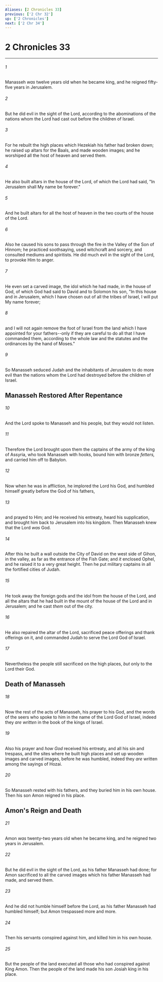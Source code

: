 ```yaml
---
Aliases: [2 Chronicles 33]
previous: ['2 Chr 32']
up: ['2 Chronicles']
next: ['2 Chr 34']
---
```

# 2 Chronicles 33

***


###### 1 
Manasseh _was_ twelve years old when he became king, and he reigned fifty-five years in Jerusalem. 

###### 2 
But he did evil in the sight of the Lord, according to the abominations of the nations whom the Lord had cast out before the children of Israel. 

###### 3 
For he rebuilt the high places which Hezekiah his father had broken down; he raised up altars for the Baals, and made wooden images; and he worshiped all the host of heaven and served them. 

###### 4 
He also built altars in the house of the Lord, of which the Lord had said, "In Jerusalem shall My name be forever." 

###### 5 
And he built altars for all the host of heaven in the two courts of the house of the Lord. 

###### 6 
Also he caused his sons to pass through the fire in the Valley of the Son of Hinnom; he practiced soothsaying, used witchcraft and sorcery, and consulted mediums and spiritists. He did much evil in the sight of the Lord, to provoke Him to anger. 

###### 7 
He even set a carved image, the idol which he had made, in the house of God, of which God had said to David and to Solomon his son, "In this house and in Jerusalem, which I have chosen out of all the tribes of Israel, I will put My name forever; 

###### 8 
and I will not again remove the foot of Israel from the land which I have appointed for your fathers--only if they are careful to do all that I have commanded them, according to the whole law and the statutes and the ordinances by the hand of Moses." 

###### 9 
So Manasseh seduced Judah and the inhabitants of Jerusalem to do more evil than the nations whom the Lord had destroyed before the children of Israel.

## Manasseh Restored After Repentance 

###### 10 
And the Lord spoke to Manasseh and his people, but they would not listen. 

###### 11 
Therefore the Lord brought upon them the captains of the army of the king of Assyria, who took Manasseh with hooks, bound him with bronze _fetters,_ and carried him off to Babylon. 

###### 12 
Now when he was in affliction, he implored the Lord his God, and humbled himself greatly before the God of his fathers, 

###### 13 
and prayed to Him; and He received his entreaty, heard his supplication, and brought him back to Jerusalem into his kingdom. Then Manasseh knew that the Lord _was_ God. 

###### 14 
After this he built a wall outside the City of David on the west side of Gihon, in the valley, as far as the entrance of the Fish Gate; and _it_ enclosed Ophel, and he raised it to a very great height. Then he put military captains in all the fortified cities of Judah. 

###### 15 
He took away the foreign gods and the idol from the house of the Lord, and all the altars that he had built in the mount of the house of the Lord and in Jerusalem; and he cast _them_ out of the city. 

###### 16 
He also repaired the altar of the Lord, sacrificed peace offerings and thank offerings on it, and commanded Judah to serve the Lord God of Israel. 

###### 17 
Nevertheless the people still sacrificed on the high places, _but_ only to the Lord their God.

## Death of Manasseh 

###### 18 
Now the rest of the acts of Manasseh, his prayer to his God, and the words of the seers who spoke to him in the name of the Lord God of Israel, indeed they _are written_ in the book of the kings of Israel. 

###### 19 
Also his prayer and _how God_ received his entreaty, and all his sin and trespass, and the sites where he built high places and set up wooden images and carved images, before he was humbled, indeed they _are_ written among the sayings of Hozai. 

###### 20 
So Manasseh rested with his fathers, and they buried him in his own house. Then his son Amon reigned in his place.

## Amon's Reign and Death 

###### 21 
Amon _was_ twenty-two years old when he became king, and he reigned two years in Jerusalem. 

###### 22 
But he did evil in the sight of the Lord, as his father Manasseh had done; for Amon sacrificed to all the carved images which his father Manasseh had made, and served them. 

###### 23 
And he did not humble himself before the Lord, as his father Manasseh had humbled himself; but Amon trespassed more and more. 

###### 24 
Then his servants conspired against him, and killed him in his own house. 

###### 25 
But the people of the land executed all those who had conspired against King Amon. Then the people of the land made his son Josiah king in his place.
